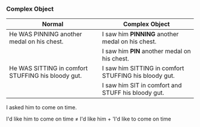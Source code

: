 ### Complex Object

|Normal|Complex Object|
|---|---|
|He WAS PINNING another medal on his chest. |I saw him **PINNING** another medal on his chest.|
| |I saw him **PIN** another medal on his chest.|
|He WAS SITTING in comfort STUFFING his bloody gut.| I saw him SITTING in comfort STUFFING his bloody gut.|
| |I saw him SIT in comfort and STUFF his bloody gut.|

I asked him to come on time.

I'd like him to come on time ≠ I'd like him + 'I'd like to come on time

